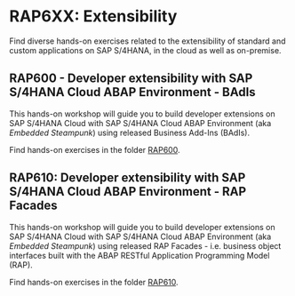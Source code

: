 
# RAP6XX: Extensibility
Find diverse hands-on exercises related to the extensibility of standard and custom applications on SAP S/4HANA, in the cloud as well as on-premise.

## RAP600 - Developer extensibility with SAP S/4HANA Cloud ABAP Environment - BAdIs
This hands-on workshop will guide you to build developer extensions on SAP S/4HANA Cloud with SAP S/4HANA Cloud ABAP Environment (aka _Embedded Steampunk_) using released Business Add-Ins (BAdIs).

Find hands-on exercises in the folder [RAP600](RAP600).

## RAP610: Developer extensibility with SAP S/4HANA Cloud ABAP Environment - RAP Facades
This hands-on workshop will guide you to build developer extensions on SAP S/4HANA Cloud with SAP S/4HANA Cloud ABAP Environment (aka _Embedded Steampunk_) using released RAP Facades - i.e. business object interfaces built with the ABAP RESTful Application Programming Model (RAP).

Find hands-on exercises in the folder [RAP610](RAP610).


